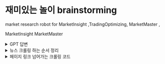 # 재미있는 놀이 brainstorming

market research robot for MarketInsight ,TradingOptimizing, MarketMaster ,

MarketInsight
MarketMaster

<details>
<summary>GPT 답변</summary>
 
MarketMax
TradeEase
MarketGuru
TradeOptima
MarketWizard
TradeNavigator
MarketGenie
TradeStrategist
MarketOptimizer
TradeMastermind

</details>

<details>
<summary> 뉴스 크롤링 하는 순서 정리 </summary>
 
1. 아래 URL로 들어간다. 
2. 아래 URL은 네이버뉴스(네이버전용 탭 키워드검색후 query={}, 옵션을 1일로 설정)
url = 'https://search.naver.com/search.naver?where=news&query={}&sm=tab_opt&sort=0&photo=0&field=0&pd=4&ds=&de=&docid=&related=0&mynews=0&office_type=0&office_section_code=0&news_office_checked=&nso=so%3Ar%2Cp%3A1d&is_sug_officeid=0'

3. 1페이지를 완전히 크롤링 한다.
4. 2페이지를 클릭한다.
5. 2페이지를 완전히 크롤링 한다.
6. 5초 휴식한다.
7. 3페이지로 넘어간다.

간단 HTML 만들기도 가능

</details>

<details>
<summary> 페이지 링크 넘어가는 크롤링 코드</summary>
<div class="sc_page"> <a role="button" class="btn_prev" aria-disabled="true"><i class="spnew ico_page_arr">이전</i></a><div class="sc_page_inner"><a href="?where=news&amp;sm=tab_pge&amp;query=2%EC%B0%A8%EC%A0%84%EC%A7%80&amp;sort=0&amp;photo=0&amp;field=0&amp;pd=4&amp;ds=2023.04.19.10.47&amp;de=2023.04.20.10.47&amp;cluster_rank=236&amp;mynews=0&amp;office_type=0&amp;office_section_code=0&amp;news_office_checked=&amp;nso=so:r,p:1d,a:all&amp;start=1" onclick="return goOtherCR(this, 'a=nws.paging&amp;r=1&amp;u='+urlencode(urlexpand(this.href)));" role="button" class="btn" aria-pressed="true">1</a><a href="?where=news&amp;sm=tab_pge&amp;query=2%EC%B0%A8%EC%A0%84%EC%A7%80&amp;sort=0&amp;photo=0&amp;field=0&amp;pd=4&amp;ds=2023.04.19.10.47&amp;de=2023.04.20.10.47&amp;cluster_rank=236&amp;mynews=0&amp;office_type=0&amp;office_section_code=0&amp;news_office_checked=&amp;nso=so:r,p:1d,a:all&amp;start=11" onclick="return goOtherCR(this, 'a=nws.paging&amp;r=2&amp;u='+urlencode(urlexpand(this.href)));" role="button" class="btn" aria-pressed="false">2</a><a href="?where=news&amp;sm=tab_pge&amp;query=2%EC%B0%A8%EC%A0%84%EC%A7%80&amp;sort=0&amp;photo=0&amp;field=0&amp;pd=4&amp;ds=2023.04.19.10.47&amp;de=2023.04.20.10.47&amp;cluster_rank=236&amp;mynews=0&amp;office_type=0&amp;office_section_code=0&amp;news_office_checked=&amp;nso=so:r,p:1d,a:all&amp;start=21" onclick="return goOtherCR(this, 'a=nws.paging&amp;r=3&amp;u='+urlencode(urlexpand(this.href)));" role="button" class="btn" aria-pressed="false">3</a><a href="?where=news&amp;sm=tab_pge&amp;query=2%EC%B0%A8%EC%A0%84%EC%A7%80&amp;sort=0&amp;photo=0&amp;field=0&amp;pd=4&amp;ds=2023.04.19.10.47&amp;de=2023.04.20.10.47&amp;cluster_rank=236&amp;mynews=0&amp;office_type=0&amp;office_section_code=0&amp;news_office_checked=&amp;nso=so:r,p:1d,a:all&amp;start=31" onclick="return goOtherCR(this, 'a=nws.paging&amp;r=4&amp;u='+urlencode(urlexpand(this.href)));" role="button" class="btn" aria-pressed="false">4</a><a href="?where=news&amp;sm=tab_pge&amp;query=2%EC%B0%A8%EC%A0%84%EC%A7%80&amp;sort=0&amp;photo=0&amp;field=0&amp;pd=4&amp;ds=2023.04.19.10.47&amp;de=2023.04.20.10.47&amp;cluster_rank=236&amp;mynews=0&amp;office_type=0&amp;office_section_code=0&amp;news_office_checked=&amp;nso=so:r,p:1d,a:all&amp;start=41" onclick="return goOtherCR(this, 'a=nws.paging&amp;r=5&amp;u='+urlencode(urlexpand(this.href)));" role="button" class="btn" aria-pressed="false">5</a><a href="?where=news&amp;sm=tab_pge&amp;query=2%EC%B0%A8%EC%A0%84%EC%A7%80&amp;sort=0&amp;photo=0&amp;field=0&amp;pd=4&amp;ds=2023.04.19.10.47&amp;de=2023.04.20.10.47&amp;cluster_rank=236&amp;mynews=0&amp;office_type=0&amp;office_section_code=0&amp;news_office_checked=&amp;nso=so:r,p:1d,a:all&amp;start=51" onclick="return goOtherCR(this, 'a=nws.paging&amp;r=6&amp;u='+urlencode(urlexpand(this.href)));" role="button" class="btn" aria-pressed="false">6</a><a href="?where=news&amp;sm=tab_pge&amp;query=2%EC%B0%A8%EC%A0%84%EC%A7%80&amp;sort=0&amp;photo=0&amp;field=0&amp;pd=4&amp;ds=2023.04.19.10.47&amp;de=2023.04.20.10.47&amp;cluster_rank=236&amp;mynews=0&amp;office_type=0&amp;office_section_code=0&amp;news_office_checked=&amp;nso=so:r,p:1d,a:all&amp;start=61" onclick="return goOtherCR(this, 'a=nws.paging&amp;r=7&amp;u='+urlencode(urlexpand(this.href)));" role="button" class="btn" aria-pressed="false">7</a><a href="?where=news&amp;sm=tab_pge&amp;query=2%EC%B0%A8%EC%A0%84%EC%A7%80&amp;sort=0&amp;photo=0&amp;field=0&amp;pd=4&amp;ds=2023.04.19.10.47&amp;de=2023.04.20.10.47&amp;cluster_rank=236&amp;mynews=0&amp;office_type=0&amp;office_section_code=0&amp;news_office_checked=&amp;nso=so:r,p:1d,a:all&amp;start=71" onclick="return goOtherCR(this, 'a=nws.paging&amp;r=8&amp;u='+urlencode(urlexpand(this.href)));" role="button" class="btn" aria-pressed="false">8</a><a href="?where=news&amp;sm=tab_pge&amp;query=2%EC%B0%A8%EC%A0%84%EC%A7%80&amp;sort=0&amp;photo=0&amp;field=0&amp;pd=4&amp;ds=2023.04.19.10.47&amp;de=2023.04.20.10.47&amp;cluster_rank=236&amp;mynews=0&amp;office_type=0&amp;office_section_code=0&amp;news_office_checked=&amp;nso=so:r,p:1d,a:all&amp;start=81" onclick="return goOtherCR(this, 'a=nws.paging&amp;r=9&amp;u='+urlencode(urlexpand(this.href)));" role="button" class="btn" aria-pressed="false">9</a><a href="?where=news&amp;sm=tab_pge&amp;query=2%EC%B0%A8%EC%A0%84%EC%A7%80&amp;sort=0&amp;photo=0&amp;field=0&amp;pd=4&amp;ds=2023.04.19.10.47&amp;de=2023.04.20.10.47&amp;cluster_rank=236&amp;mynews=0&amp;office_type=0&amp;office_section_code=0&amp;news_office_checked=&amp;nso=so:r,p:1d,a:all&amp;start=91" onclick="return goOtherCR(this, 'a=nws.paging&amp;r=10&amp;u='+urlencode(urlexpand(this.href)));" role="button" class="btn" aria-pressed="false">10</a></div><a href="?where=news&amp;sm=tab_pge&amp;query=2%EC%B0%A8%EC%A0%84%EC%A7%80&amp;sort=0&amp;photo=0&amp;field=0&amp;pd=4&amp;ds=2023.04.19.10.47&amp;de=2023.04.20.10.47&amp;cluster_rank=236&amp;mynews=0&amp;office_type=0&amp;office_section_code=0&amp;news_office_checked=&amp;nso=so:r,p:1d,a:all&amp;start=11" role="button" class="btn_next" aria-disabled="false" onclick="return goOtherCR(this, 'a=nws.paging&amp;r=2&amp;u='+urlencode(urlexpand(this.href)));"><i class="spnew ico_page_arr">다음</i></a> </div>

위 element는 페이지 버튼 element다.
셀레니움 라이브러리를 이용해서 크롤링을 한다.

1.  1페이지 완전히 크롤링한다.
2.  2페이지로 클릭해서 이동한다.
3.  2초 휴식
4.  2페이지에 있는 뉴스링크들을 모두 크롤링 한다.

</details>
